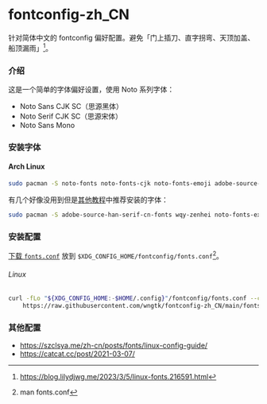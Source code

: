 # fontconfig-zh_CN

针对简体中文的 fontconfig 偏好配置。避免<span lang="ja">「门上插刀、直字拐弯、天顶加盖、船顶漏雨」</span>[^门上插刀]。

[^门上插刀]: https://blog.lilydjwg.me/2023/3/5/linux-fonts.216591.html

### 介绍

这是一个简单的字体偏好设置，使用 Noto 系列字体：

- Noto Sans CJK SC（思源黑体）
- Noto Serif CJK SC（思源宋体）
- Noto Sans Mono

### 安装字体

#### Arch Linux
```sh
sudo pacman -S noto-fonts noto-fonts-cjk noto-fonts-emoji adobe-source-code-pro-fonts
```

有几个好像没用到但是[其他教程](https://arch.icekylin.online/guide/rookie/desktop-env-and-app.html#_6-%E5%AE%89%E8%A3%85%E5%9F%BA%E7%A1%80%E5%8A%9F%E8%83%BD%E5%8C%85)中推荐安装的字体：
```sh
sudo pacman -S adobe-source-han-serif-cn-fonts wqy-zenhei noto-fonts-extra 
```

### 安装配置

[下载 `fonts.conf`](https://raw.githubusercontent.com/wngtk/fontconfig-zh_CN/main/fonts.conf) 放到 `$XDG_CONFIG_HOME/fontconfig/fonts.conf`[^fonts.conf]。

###### Linux
```sh
curl -fLo "${XDG_CONFIG_HOME:-$HOME/.config}"/fontconfig/fonts.conf --create-dirs \
    https://raw.githubusercontent.com/wngtk/fontconfig-zh_CN/main/fonts.conf
```

[^fonts.conf]: man fonts.conf

### 其他配置

- https://szclsya.me/zh-cn/posts/fonts/linux-config-guide/
- https://catcat.cc/post/2021-03-07/
